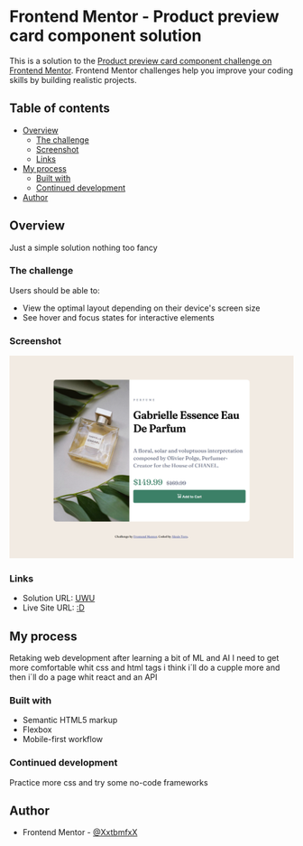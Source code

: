 # Frontend Mentor - Product preview card component solution

This is a solution to the [Product preview card component challenge on Frontend Mentor](https://www.frontendmentor.io/challenges/product-preview-card-component-GO7UmttRfa). Frontend Mentor challenges help you improve your coding skills by building realistic projects.

## Table of contents

- [Overview](#overview)
  - [The challenge](#the-challenge)
  - [Screenshot](#screenshot)
  - [Links](#links)
- [My process](#my-process)
  - [Built with](#built-with)
  - [Continued development](#continued-development)
- [Author](#author)

## Overview

Just a simple solution nothing too fancy

### The challenge

Users should be able to:

- View the optimal layout depending on their device's screen size
- See hover and focus states for interactive elements

### Screenshot

![](./images/screenshot.png)

### Links

- Solution URL: [UWU](https://github.com/XxtbmfxX/frontmentor_newbies)
- Live Site URL: [:D](https://xxtbmfxx.github.io/frontmentor_newbies/)

## My process

Retaking web development after learning a bit of ML and AI
I need to get more comfortable whit css and html tags
i think i´ll do a cupple more and then i´ll do a page whit react and an API

### Built with

- Semantic HTML5 markup
- Flexbox
- Mobile-first workflow

### Continued development

Practice more css and try some no-code frameworks

## Author

- Frontend Mentor - [@XxtbmfxX](https://www.frontendmentor.io/profile/XxtbmfxX)

